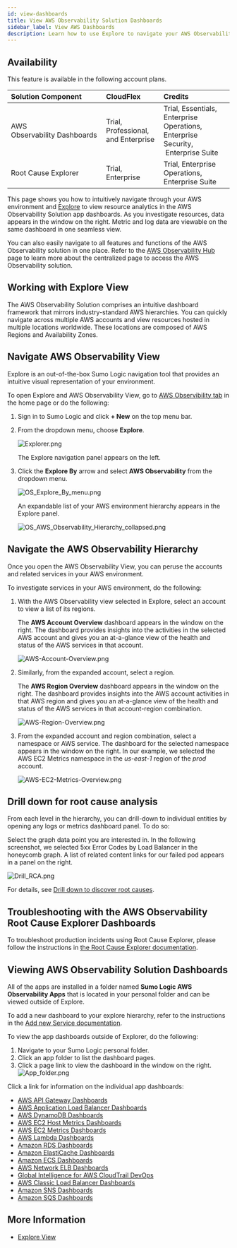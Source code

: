 ```yaml
---
id: view-dashboards
title: View AWS Observability Solution Dashboards
sidebar_label: View AWS Dashboards
description: Learn how to use Explore to navigate your AWS Observability infrastructure, as well as providing links to the app dashboards.
---
```


## Availability

This feature is available in the following account plans.

| Solution Component | CloudFlex | Credits |
|:--|:--|:--|
| AWS Observability Dashboards | Trial, Professional, and Enterprise | Trial, Essentials, Enterprise Operations, Enterprise Security,  Enterprise Suite |
| Root Cause Explorer | Trial, Enterprise | Trial, Enterprise Operations, Enterprise Suite |

This page shows you how to intuitively navigate through your AWS environment and [Explore](/docs/dashboards/explore-view) to view resource analytics in the AWS Observability Solution app dashboards. As you investigate resources, data appears in the window on the right. Metric and log data are viewable on the same dashboard in one seamless view.

You can also easily navigate to all features and functions of the AWS Observability solution in one place. Refer to the [AWS Observability Hub](/docs/observability/aws) page to learn more about the centralized page to access the AWS Observability solution.

## Working with Explore View

The AWS Observability Solution comprises an intuitive dashboard framework that mirrors industry-standard AWS hierarchies. You can quickly navigate across multiple AWS accounts and view resources hosted in multiple locations worldwide. These locations are composed of AWS Regions and Availability Zones. 

## Navigate AWS Observability View

Explore is an out-of-the-box Sumo Logic navigation tool that provides an intuitive visual representation of your environment.

To open Explore and AWS Observability View, go to [AWS Observibility tab](/docs/observability/aws) in the home page or do the following:

1. Sign in to Sumo Logic and click **+ New** on the top menu bar.
1. From the dropdown menu, choose **Explore**. 

    ![Explorer.png](/img/observability/Explorer.png)

    The Explore navigation panel appears on the left.

1. Click the **Explore By** arrow and select **AWS Observability** from
    the dropdown menu.

    ![OS_Explore_By_menu.png](/img/observability/OS_Explore_By_menu.png)

    An expandable list of your AWS environment hierarchy appears in the
    Explore panel.

    ![OS_AWS_Observability_Hierarchy_collapsed.png](/img/observability/OS_AWS_Observability_Hierarchy_collapsed.png)

## Navigate the AWS Observability Hierarchy

Once you open the AWS Observability View, you can peruse the accounts and related services in your AWS environment. 

To investigate services in your AWS environment, do the following:

1. With the AWS Observability view selected in Explore, select an account to view a list of its regions.

    The **AWS Account Overview** dashboard appears in the window on the right. The dashboard provides insights into the activities in the selected AWS account and gives you an at-a-glance view of the health and status of the AWS services in that account.

    ![AWS-Account-Overview.png](/img/observability/AWS-Account-Overview.png)

1. Similarly, from the expanded account, select a region.  

    The **AWS Region Overview** dashboard appears in the window on the right. The dashboard provides insights into the AWS account activities in that AWS region and gives you an at-a-glance view of the health and status of the AWS services in that account-region combination.  

    ![AWS-Region-Overview.png](/img/observability/AWS-Region-Overview.png)

1. From the expanded account and region combination, select a namespace or AWS service. The dashboard for the selected namespace appears in the window on the right. In our example, we selected the AWS EC2 Metrics namespace in the *us-east-1* region of the *prod* account.

    ![AWS-EC2-Metrics-Overview.png](/img/observability/AWS-EC2-Metrics-Overview.png)

## Drill down for root cause analysis

From each level in the hierarchy, you can drill-down to individual entities by opening any logs or metrics dashboard panel. To do so:

Select the graph data point you are interested in. In the following screenshot, we selected 5xx Error Codes by Load Balancer in the honeycomb graph. A list of related content links for our failed pod appears in a panel on the right.

![Drill_RCA.png](/img/observability/Drill_RCA.png)

For details, see [Drill down to discover root causes](../../../dashboards/drill-down-to-discover-root-causes.md).

## Troubleshooting with the AWS Observability Root Cause Explorer Dashboards

To troubleshoot production incidents using Root Cause Explorer, please follow the instructions in [the Root Cause Explorer documentation](/docs/observability/root-cause-explorer.md).

## Viewing AWS Observability Solution Dashboards

All of the apps are installed in a folder named **Sumo Logic AWS Observability Apps** that is located in your personal folder and can be viewed outside of Explore.

To add a new dashboard to your explore hierarchy, refer to the instructions in the [Add new Service documentation](/docs/observability/aws/other-configurations-tools/add-new-aws-service.md).

To view the app dashboards outside of Explorer, do the following:

1. Navigate to your Sumo Logic personal folder. 
1. Click an app folder to list the dashboard pages.
1. Click a page link to view the dashboard in the window on the right.   <br/>  ![App_folder.png](/img/observability/add-new-service.jpeg)

Click a link for information on the individual app dashboards:

* [AWS API Gateway Dashboards](../integrations/aws-api-gateway.md)
* [AWS Application Load Balancer Dashboards](../integrations/aws-application-load-balancer.md)
* [AWS DynamoDB Dashboards](../integrations/aws-dynamodb.md)
* [AWS EC2 Host Metrics Dashboards](../integrations/aws-ec2-host-metrics.md)
* [AWS EC2 Metrics Dashboards](../integrations/aws-ec2-metrics.md)
* [AWS Lambda Dashboards](../integrations/aws-lambda.md)
* [Amazon RDS Dashboards](../integrations/amazon-rds.md)
* [Amazon ElastiCache Dashboards](../integrations/amazon-elasticache.md)
* [Amazon ECS Dashboards](../integrations/amazon-ecs.md)
* [AWS Network ELB Dashboards](../integrations/aws-network-load-balancer.md)
* [Global Intelligence for AWS CloudTrail DevOps](/docs/integrations/amazon-aws/global-intelligence-cloudtrail-devops)
* [AWS Classic Load Balancer Dashboards](../integrations/aws-classic-load-balancer.md)
* [Amazon SNS Dashboards](/docs/observability/aws/integrations/amazon-sns.md)
* [Amazon SQS Dashboards](../integrations/amazon-sqs.md)

## More Information

* [Explore View](/docs/dashboards/explore-view.md)
